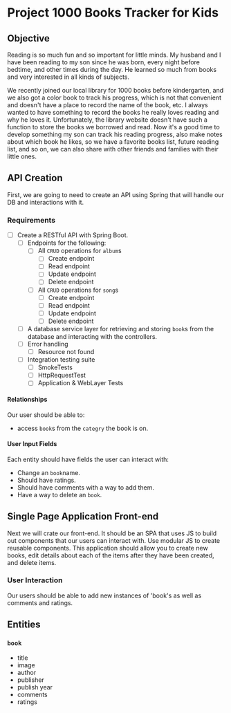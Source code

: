 # Project 1000 Books Tracker for Kids

## Objective
Reading is so much fun and so important for little minds. My husband and I have been reading to my son since he was born, every night before bedtime, and other times during the day. He learned so much from books and very interested in all kinds of subjects.

We recently joined our local library for 1000 books before kindergarten, and we also got a color book to track his progress, which is not that convenient and doesn't have a place to record the name of the book, etc. I always wanted to have something to record the books he really loves reading and why he loves it. Unfortunately, the library website doesn't have such a function to store the books we borrowed and read. Now it's a good time to develop something my son can track his reading progress, also make notes about which book he likes, so we have a favorite books list, future reading list, and so on, we can also share with other friends and families with their little ones.

## API Creation 

First, we are going to need to create an API using Spring that will handle our DB and interactions with it.

### Requirements
- [ ] Create a RESTful API with Spring Boot.
  - [ ] Endpoints for the following:
    - [ ] All `CRUD` operations for `album`s
      - [ ] Create endpoint
      - [ ] Read endpoint
      - [ ] Update endpoint
      - [ ] Delete endpoint
    - [ ] All `CRUD` operations for `song`s
      - [ ] Create endpoint
      - [ ] Read endpoint
      - [ ] Update endpoint
      - [ ] Delete endpoint
  - [ ] A database service layer for retrieving and storing `book`s from the database and interacting with the controllers.
  - [ ] Error handling
    - [ ] Resource not found
  - [ ] Integration testing suite
    - [ ] SmokeTests
    - [ ] HttpRequestTest
    - [ ] Application & WebLayer Tests
    
#### Relationships

Our user should be able to:
- access `book`s from the `categry` the book is on.


#### User Input Fields

Each entity should have fields the user can interact with:
- Change an `book`name.
- Should have ratings. 
- Should have comments with a way to add them.
- Have a way to delete an `book`.

## Single Page Application Front-end 

Next we will crate our front-end. It should be an SPA that uses JS to build out components that our users can interact with. Use modular JS to create reusable components.  This application should allow you to create new books, edit details about each of the items after they have been created, and delete items.

### User Interaction

Our users should be able to add new instances of 'book's as well as comments and ratings.

## Entities

### `book`

- title
- image
- author
- publisher
- publish year
- comments
- ratings
